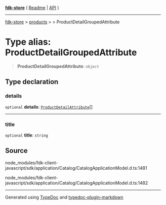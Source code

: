 [**fdk-store**](../../../README.md) ( [Readme](../../../README.md) \| [API](../../../API.md) )

---

[fdk-store](../../../API.md) > [products](../../README.md) > [<internal>](../README.md) > ProductDetailGroupedAttribute

# Type alias: ProductDetailGroupedAttribute

> **ProductDetailGroupedAttribute**: `object`

## Type declaration

### details

`optional` **details**: [`ProductDetailAttribute`](type-alias.ProductDetailAttribute.md)[]

---

### title

`optional` **title**: `string`

## Source

node_modules/fdk-client-javascript/sdk/application/Catalog/CatalogApplicationModel.d.ts:1481

node_modules/fdk-client-javascript/sdk/application/Catalog/CatalogApplicationModel.d.ts:1482

---

Generated using [TypeDoc](https://typedoc.org/) and [typedoc-plugin-markdown](https://www.npmjs.com/package/typedoc-plugin-markdown)
